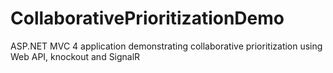 CollaborativePrioritizationDemo
===============================

ASP.NET MVC 4 application demonstrating collaborative prioritization using Web API, knockout and SignalR
